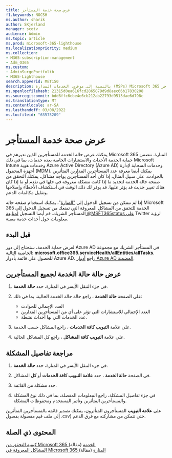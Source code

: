 ```yaml
---
title: عرض صحة خدمة المستأجر
f1.keywords: NOCSH
ms.author: sharik
author: SKjerland
manager: scotv
audience: Admin
ms.topic: article
ms.prod: microsoft-365-lighthouse
ms.localizationpriority: medium
ms.collection:
- M365-subscription-management
- Adm_O365
ms.custom:
- AdminSurgePortfolib
- M365-Lighthouse
search.appverid: MET150
description: بالنسبة إلى موفري الخدمات المدارة (MSPs) Microsoft 365 المنارة، تعرف على كيفية عرض صحة خدمة المستأجر.
ms.openlocfilehash: 21315d0ea616fcd2865879d9d8aec66b17830208
ms.sourcegitcommit: bdd6ffc6ebe4e6cb212ab22793d9513dae6d798c
ms.translationtype: MT
ms.contentlocale: ar-SA
ms.lasthandoff: 03/08/2022
ms.locfileid: "63575209"
---
```

# <a name="view-tenant-service-health"></a>عرض صحة خدمة المستأجر

يمكنك عرض حالة الخدمة للمستأجرين الذين تديرهم في Microsoft 365 المنارة. تتضمن حماية الخدمة الأحداث والاستشارات الخاصة بعدة خدمات، بما في ذلك Microsoft Intune وخدمات هوية Azure Active Directory (Azure AD) وخدمات السحابة لإدارة أجهزة المحمول (MDM). يمكنك أيضا معرفة عدد المستأجرين المدارين المتأثرين بالحوادث. على سبيل المثال، إذا كان أحد المستأجرين يواجه مشاكل، يمكنك التحقق من صفحة حالة الخدمة لتحديد ما إذا كانت مشكلة معروفة في حلها في تقدم أو ما إذا كان هناك تغيير حديث قد يؤثر عليها. قد يوفر لك ذلك الوقت في استكشاف الأخطاء وإصلاحها وتقليل مكالمات الدعم.

إذا لم تتمكن من تسجيل الدخول إلى ["المنارة](https://status.office365.com/)"، يمكنك استخدام صفحة حالة Microsoft 365 الخدمة للتحقق من المشاكل المعروفة التي تمنعك من تسجيل الدخول إلى المستأجر الشريك. قم أيضا التسجيل [لمتابعة @MSFT365status على](https://twitter.com/MSFT365Status) Twitter لرؤية معلومات حول أحداث خدمة معينة.

## <a name="before-you-begin"></a>قبل البدء

لعرض حماية الخدمة، ستحتاج إلى دور Azure AD في المستأجر الشريك مع مجموعة الخاصية التالية: **microsoft.office365.serviceHealth/allEntities/allTasks**. للحصول على قائمة بأدوار Azure AD، راجع [أدوار Azure AD المضمنة](/azure/active-directory/roles/permissions-reference).

## <a name="view-service-health-status-for-all-tenants"></a>عرض حالة حالة الخدمة لجميع المستأجرين

1. في جزء التنقل الأيسر في المنارة، حدد **حالة الخدمة**.

2. على الصفحة **حالة الخدمة** ، راجع حالة حالة الخدمة الحالية، بما في ذلك:

   -   العدد الإجمالي للحوادث
   -   العدد الإجمالي للاستشارات التي تؤثر على أي من المستأجرين المدارين
   -   عدد الخدمات التي بها أحداث نشطة.

3. على علامة **التبويب كافة الخدمات** ، راجع المشاكل حسب الخدمة.

4. على علامة **التبويب كافة المشاكل** ، راجع كل المشاكل الحالية.

## <a name="review-issue-details"></a>مراجعة تفاصيل المشكلة

1. في جزء التنقل الأيسر في المنارة، حدد **حالة الخدمة**.

2. في الصفحة **حالة الخدمة** ، حدد **علامة التبويب كافة الخدمات** أو **كل** المشاكل.

3. حدد مشكلة من القائمة.

4. في جزء تفاصيل المشكلة، راجع المعلومات المفصلة، بما في ذلك نوع المشكلة والمستأجرين المتأثرين وتأثير المستخدم ومحفوظات المشكلة.

على **علامة التبويب** المستأجرون المتأثرون، يمكنك تصدير قائمة بالمستأجرين المتأثرين إلى ملف قيم مفصولة بفصول .csv) حتى تتمكن من مشاركته مع فرق الدعم.

## <a name="related-content"></a>المحتوى ذي الصلة
[كيفية التحقق من Microsoft 365 الخدمة](/microsoft-365/enterprise/view-service-health) (مقالة)\
[المشاكل المعروفة في Microsoft 365 المنارة](m365-lighthouse-known-issues.md) (مقالة)